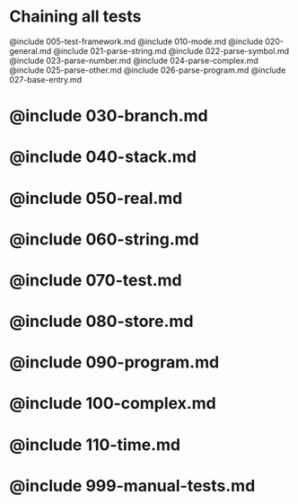 # Chaining all tests

@include 005-test-framework.md
@include 010-mode.md
@include 020-general.md
@include 021-parse-string.md
@include 022-parse-symbol.md
@include 023-parse-number.md
@include 024-parse-complex.md
@include 025-parse-other.md
@include 026-parse-program.md
@include 027-base-entry.md
# @include 030-branch.md
# @include 040-stack.md
# @include 050-real.md
# @include 060-string.md
# @include 070-test.md
# @include 080-store.md
# @include 090-program.md
# @include 100-complex.md
# @include 110-time.md
# @include 999-manual-tests.md
